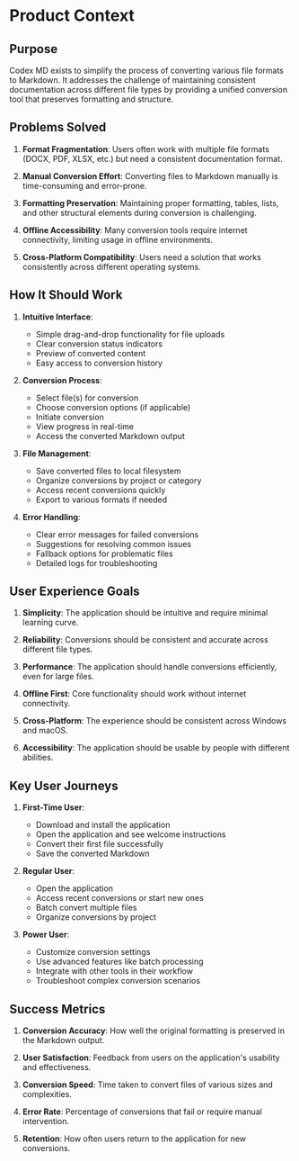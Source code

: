 # Product Context

## Purpose
Codex MD exists to simplify the process of converting various file formats to Markdown. It addresses the challenge of maintaining consistent documentation across different file types by providing a unified conversion tool that preserves formatting and structure.

## Problems Solved

1. **Format Fragmentation**: Users often work with multiple file formats (DOCX, PDF, XLSX, etc.) but need a consistent documentation format.

2. **Manual Conversion Effort**: Converting files to Markdown manually is time-consuming and error-prone.

3. **Formatting Preservation**: Maintaining proper formatting, tables, lists, and other structural elements during conversion is challenging.

4. **Offline Accessibility**: Many conversion tools require internet connectivity, limiting usage in offline environments.

5. **Cross-Platform Compatibility**: Users need a solution that works consistently across different operating systems.

## How It Should Work

1. **Intuitive Interface**:
   - Simple drag-and-drop functionality for file uploads
   - Clear conversion status indicators
   - Preview of converted content
   - Easy access to conversion history

2. **Conversion Process**:
   - Select file(s) for conversion
   - Choose conversion options (if applicable)
   - Initiate conversion
   - View progress in real-time
   - Access the converted Markdown output

3. **File Management**:
   - Save converted files to local filesystem
   - Organize conversions by project or category
   - Access recent conversions quickly
   - Export to various formats if needed

4. **Error Handling**:
   - Clear error messages for failed conversions
   - Suggestions for resolving common issues
   - Fallback options for problematic files
   - Detailed logs for troubleshooting

## User Experience Goals

1. **Simplicity**: The application should be intuitive and require minimal learning curve.

2. **Reliability**: Conversions should be consistent and accurate across different file types.

3. **Performance**: The application should handle conversions efficiently, even for large files.

4. **Offline First**: Core functionality should work without internet connectivity.

5. **Cross-Platform**: The experience should be consistent across Windows and macOS.

6. **Accessibility**: The application should be usable by people with different abilities.

## Key User Journeys

1. **First-Time User**:
   - Download and install the application
   - Open the application and see welcome instructions
   - Convert their first file successfully
   - Save the converted Markdown

2. **Regular User**:
   - Open the application
   - Access recent conversions or start new ones
   - Batch convert multiple files
   - Organize conversions by project

3. **Power User**:
   - Customize conversion settings
   - Use advanced features like batch processing
   - Integrate with other tools in their workflow
   - Troubleshoot complex conversion scenarios

## Success Metrics

1. **Conversion Accuracy**: How well the original formatting is preserved in the Markdown output.

2. **User Satisfaction**: Feedback from users on the application's usability and effectiveness.

3. **Conversion Speed**: Time taken to convert files of various sizes and complexities.

4. **Error Rate**: Percentage of conversions that fail or require manual intervention.

5. **Retention**: How often users return to the application for new conversions.

